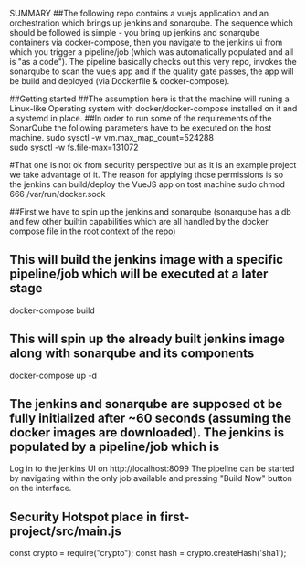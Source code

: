 SUMMARY
##The following repo contains a vuejs application and an orchestration which brings up jenkins and sonarqube. The sequence which should be followed is simple - you bring up jenkins and sonarqube containers via docker-compose, then you navigate to the jenkins ui from which you trigger a pipeline/job (which was automatically populated and all is "as a code"). The pipeline basically checks out this very repo, invokes the sonarqube to scan the vuejs app and if the quality gate passes, the app will be build and deployed (via Dockerfile & docker-compose).

##Getting started
##The assumption here is that the machine will runing a Linux-like Operating system with docker/docker-compose installed on it and a systemd in place.
##In order to run some of the requirements of the SonarQube the following parameters have to be executed on the host machine.
sudo sysctl -w vm.max_map_count=524288  
sudo sysctl -w fs.file-max=131072  

#That one is not ok from security perspective but as it is an example project we take advantage of it. The reason for applying those permissions is so the jenkins can build/deploy the VueJS app on tost machine
sudo chmod 666 /var/run/docker.sock  



##First we have to spin up the jenkins and sonarqube (sonarqube has a db and few other builtin capabilities which are all handled by the docker compose file in the root context of the repo)

## This will build the jenkins image with a specific pipeline/job which will be executed at a later stage
docker-compose build
## This will spin up the already built jenkins image along with sonarqube and its components
docker-compose up -d 


## The jenkins and sonarqube are supposed ot be fully initialized after ~60 seconds (assuming the docker images are downloaded). The jenkins is populated by a pipeline/job which is 

Log in to the jenkins UI on http://localhost:8099
The pipeline can be started by navigating within the only job available and pressing "Build Now" button on the interface.




## Security Hotspot place in first-project/src/main.js
const crypto = require("crypto");
const hash = crypto.createHash('sha1');
